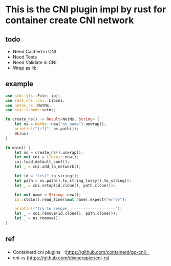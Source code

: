 # This is the CNI plugin impl by rust for container create CNI network



## todo
* Need Cached in CNI
* Need Tests
* Need Validate in CNI
* Wrap as lib

## example

```Rust
use std::{fs::File, io};
use rust_cni::cni::Libcni;
use netns_rs::NetNs;
use nix::sched::setns;

fn create_ns() -> Result<NetNs, String> {
    let ns = NetNs::new("ns_name").unwrap();
    println!("{:?}", ns.path());
    Ok(ns)
}

fn main() {
    let ns = create_ns().unwrap();
    let mut cni = Libcni::new();
    cni.load_default_conf();
    let _ = cni.add_lo_network();

    let id = "test".to_string();
    let path = ns.path().to_string_lossy().to_string();
    let _ = cni.setup(id.clone(), path.clone());

    let mut name = String::new();
    io::stdin().read_line(&mut name).expect("error");

    println!("try to remove --------------------");
    let _ = cni.remove(id.clone(), path.clone());
    let _ = ns.remove();
}


```


## ref
* Containerd cni plugins （https://github.com/containerd/go-cni）
* cni-rs (https://github.com/divinerapier/cni-rs)
